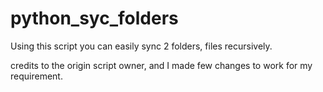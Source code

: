 # python_syc_folders
Using this script you can easily sync 2 folders, files recursively.

credits to the origin script owner, and I made few changes to work for my requirement.
